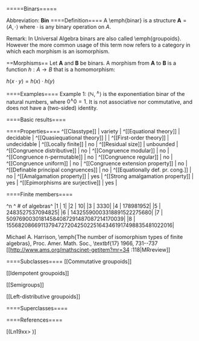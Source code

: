 =====Binars=====

Abbreviation: **Bin**
====Definition====
A \emph{binar} is a structure $\mathbf{A}=\langle A,\cdot\rangle$ where
$\cdot$ is any binary operation on $A$.

Remark: In Universal Algebra binars are also called \emph{groupoids}. However the more common usage of this term now refers to a category in which each morphism is an isomorphism.

==Morphisms==
Let $\mathbf{A}$ and $\mathbf{B}$ be binars. A morphism from $\mathbf{A}$ to $\mathbf{B}$ is a function $h:A\rightarrow B$ that is a homomorphism: 
  
$h(x\cdot y)=h(x)\cdot h(y)$

====Examples====
Example 1: $\langle\mathbb N,{}^\wedge\rangle$ is the exponentiation binar of the natural numbers, where $0{}^\wedge0=1$. It is not associative nor commutative, and does not have a (two-sided) identity.

====Basic results====


====Properties====
^[[Classtype]]  |  variety |
^[[Equational theory]]  |  decidable |
^[[Quasiequational theory]]  |   |
^[[First-order theory]]  |  undecidable |
^[[Locally finite]]  |  no |
^[[Residual size]]  |  unbounded |
^[[Congruence distributive]]  |  no |
^[[Congruence modular]]  |  no |
^[[Congruence n-permutable]]  |  no |
^[[Congruence regular]]  |  no |
^[[Congruence uniform]]  |  no |
^[[Congruence extension property]]  |  no |
^[[Definable principal congruences]]  |  no |
^[[Equationally def. pr. cong.]]  |  no |
^[[Amalgamation property]]  |  yes |
^[[Strong amalgamation property]]  |  yes |
^[[Epimorphisms are surjective]]  |  yes |

====Finite members====

^n  ^  # of algebras^
|1  |  1|
|2  |  10|
|3  |  3330|
|4  |  178981952|
|5  |  2483527537094825|
|6  |  14325590003318891522275680|
|7  |  50976900301814584087291487087214170039|
|8  |  155682086691137947272042502251643461917498835481022016|

Michael A. Harrison, \emph{The number of isomorphism types of finite algebras},
Proc. Amer. Math. Soc., \textbf{17} 1966, 731--737 [[http://www.ams.org/mathscinet-getitem?mr=34 :118|MRreview]]

====Subclasses====
[[Commutative groupoids]] 

[[Idempotent groupoids]] 

[[Semigroups]] 

[[Left-distributive groupoids]] 

====Superclasses====

====References====

[(Ln19xx>
)]



